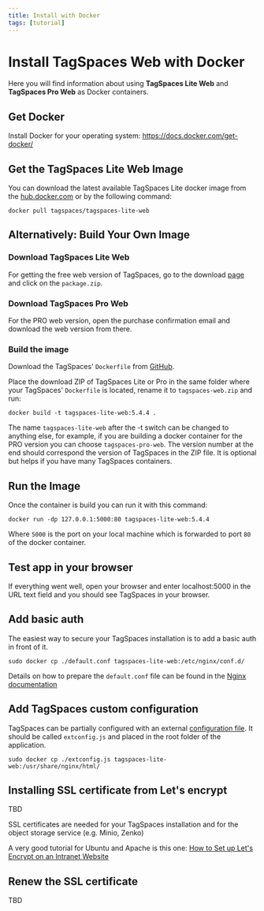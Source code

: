 ```yaml
---
title: Install with Docker
tags: [tutorial]
---
```


# Install TagSpaces Web with Docker

Here you will find information about using **TagSpaces Lite Web** and **TagSpaces Pro Web** as Docker containers.

## Get Docker

Install Docker for your operating system: https://docs.docker.com/get-docker/

## Get the TagSpaces Lite Web Image

You can download the latest available TagSpaces Lite docker image from the [hub.docker.com](https://hub.docker.com/r/tagspaces/tagspaces-lite-web) or by the following command:

    docker pull tagspaces/tagspaces-lite-web

## Alternatively: Build Your Own Image

### Download TagSpaces Lite Web

For getting the free web version of TagSpaces, go to the download [page](https://www.tagspaces.org/downloads/) and click on the `package.zip`.

### Download TagSpaces Pro Web

For the PRO web version, open the purchase confirmation email and download the web version from there.

### Build the image

Download the TagSpaces' `Dockerfile` from [GitHub](https://raw.githubusercontent.com/tagspaces/tagspaces/develop/docker/Dockerfile).

Place the download ZIP of TagSpaces Lite or Pro in the same folder where your TagSpaces' `Dockerfile` is located, rename it to `tagspaces-web.zip` and run:

    docker build -t tagspaces-lite-web:5.4.4 .

The name `tagspaces-lite-web` after the -t switch can be changed to anything else, for example, if you are building a docker container for the PRO version you can choose `tagspaces-pro-web`. The version number at the end should correspond the version of TagSpaces in the ZIP file. It is optional but helps if you have many TagSpaces containers.

## Run the Image

Once the container is build you can run it with this command:

    docker run -dp 127.0.0.1:5000:80 tagspaces-lite-web:5.4.4

Where `5000` is the port on your local machine which is forwarded to port `80` of the docker container.

## Test app in your browser

If everything went well, open your browser and enter localhost:5000 in the URL text field and you should see TagSpaces in your browser.

## Add basic auth

The easiest way to secure your TagSpaces installation is to add a basic auth in front of it.

    sudo docker cp ./default.conf tagspaces-lite-web:/etc/nginx/conf.d/

Details on how to prepare the `default.conf` file can be found in the [Nginx documentation](https://docs.nginx.com/nginx/admin-guide/security-controls/configuring-http-basic-authentication/)

## Add TagSpaces custom configuration

TagSpaces can be partially configured with an external [configuration file](/dev/external-config). It should be called `extconfig.js` and placed in the root folder of the application.

    sudo docker cp ./extconfig.js tagspaces-lite-web:/usr/share/nginx/html/

## Installing SSL certificate from Let's encrypt

TBD

SSL certificates are needed for your TagSpaces installation and for the object storage service (e.g. Minio, Zenko)

A very good tutorial for Ubuntu and Apache is this one: [How to Set up Let's Encrypt on an Intranet Website](https://davidaugustat.com/web/set-up-lets-encrypt-on-intranet-website)

## Renew the SSL certificate

TBD

